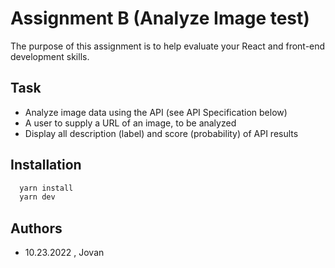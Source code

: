 
# Assignment B (Analyze Image test)

The purpose of this assignment is to help evaluate your React and front-end development skills.







## Task

- Analyze image data using the API (see API Specification below)
- A user to supply a URL of an image, to be analyzed
- Display all description (label) and score (probability) of API results

 

## Installation

```bash
  yarn install
  yarn dev
```

    
## Authors

- 10.23.2022 , Jovan

